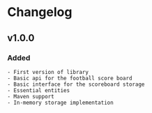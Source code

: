 # Changelog

## v1.0.0

### Added
    - First version of library
    - Basic api for the football score board
    - Basic interface for the scoreboard storage
    - Essential entities
    - Maven support
    - In-memory storage implementation
